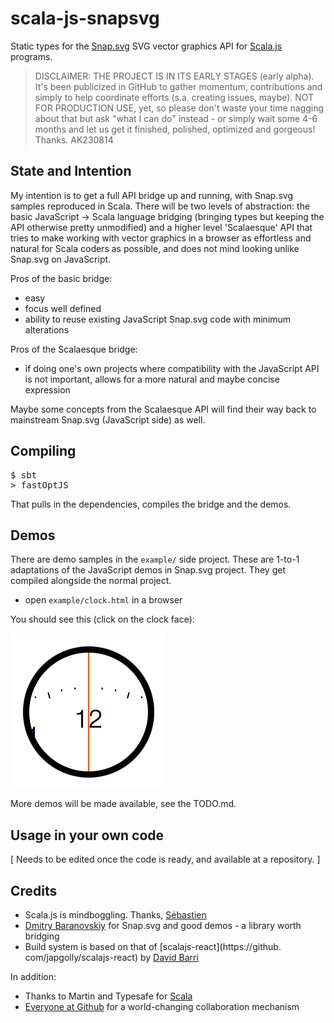 scala-js-snapsvg
===

Static types for the [Snap.svg](http://snapsvg.io) SVG vector graphics API for [Scala.js](http://www.scala-js.org/) programs.

> DISCLAIMER: THE PROJECT IS IN ITS EARLY STAGES (early alpha). It's been publicized in GitHub to gather momentum, contributions and simply to help coordinate efforts (s.a. creating issues, maybe). NOT FOR PRODUCTION USE, yet, so please don't waste your time nagging about that but ask "what I can do" instead - or simply wait some 4-6 months and let us get it finished, polished, optimized and gorgeous! Thanks. AK230814


State and Intention
---

My intention is to get a full API bridge up and running, with Snap.svg samples reproduced in Scala. There will be two levels of abstraction: the basic JavaScript -> Scala language bridging (bringing types but keeping the API otherwise pretty unmodified) and a higher level 'Scalaesque' API that tries to make working with vector graphics in a browser as effortless and natural for Scala coders as possible, and does not mind looking unlike Snap.svg on JavaScript.

Pros of the basic bridge:

- easy
- focus well defined
- ability to reuse existing JavaScript Snap.svg code with minimum alterations

Pros of the Scalaesque bridge:

- if doing one's own projects where compatibility with the JavaScript API is not important, allows for a more natural and maybe concise expression

Maybe some concepts from the Scalaesque API will find their way back to mainstream Snap.svg (JavaScript side) as well.


Compiling
---
<pre>
$ sbt
&gt; fastOptJS
</pre>

That pulls in the dependencies, compiles the bridge and the demos. 


Demos
---

There are demo samples in the `example/` side project. These are 1-to-1 adaptations of the JavaScript demos in Snap.svg project. They get compiled alongside the normal project.

- open `example/clock.html` in a browser

You should see this (click on the clock face):

![](example/images/clock.png)

More demos will be made available, see the TODO.md.


Usage in your own code
---

[ Needs to be edited once the code is ready, and available at a repository. ]

<!-- TBD
Add the following to your sbt build definition:

    libraryDependencies += "org.scala-lang.modules.scalajs" %%% "scalajs-snapsvg" % "0.01"

then enjoy the types available in `org.scalajs.snapsvg`.

scalajs-snapsvg 0.01 is built and published for Scala.js 0.5.0 and following in
the 0.5.x series, with ~~both Scala 2.10 and~~ 2.11 (not tested for Scala 2.10.x).
-->


Credits
---
- Scala.js is mindboggling. Thanks, [Sébastien](https://github.com/sjrd)
- [Dmitry Baranovskiy](http://dmitry.baranovskiy.com) for Snap.svg and good demos - a library worth bridging
- Build system is based on that of [scalajs-react](https://github.
com/japgolly/scalajs-react) by [David Barri](https://github.com/japgolly)

In addition:

- Thanks to Martin and Typesafe for [Scala](https://github.com/scala/scala)
- [Everyone at Github](https://github.com/about/team) for a world-changing collaboration mechanism


